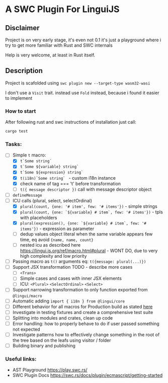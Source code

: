 # A SWC Plugin For LinguiJS

## Disclaimer
Project is on very early stage, it's even not 0.1 it's just 
a playground where i try to get more familiar with Rust and SWC internals

Help is very welcome, at least in Rust itself.

## Description
Project is scafolded using `swc plugin new --target-type wasm32-wasi`

I don't use a `Visit` trait. instead use `Fold` instead, because i found it easier to implement

### How to start
After following rust and swc instructions of installation just call:

```bash
cargo test
```

### Tasks:

- [ ] Simple `t` macro:
  - [x] ``t`Some string` ``
  - [x] ``t`Some ${variable} string` ``
  - [x] ``t`Some ${expression} string` ``
  - [x] ``t(i18n)`Some string` `` - custom i18n instance
  - [x] check name of tag === 't' before transformation
  - [ ] `t({ message descriptor })` call with message descriptor object
- [ ] `defineMessage`
- [ ] ICU calls (plural, select, selectOrdinal)
  - [x] ``plural(count, {one: '# item', few: '# items'})`` - simple strings
  - [x] ``plural(count, {one: `${variable} # item`, few: '# items'})`` - tpls with placeholders
  - [x] ``plural(expression(), {one: `${variable} # item`, few: '# items'})`` - expression as parameter
  - [ ] dedup values object literal when the same variable appears few time, eq avoid `{name, name, count}` 
  - [ ] nested icu as described here https://lingui.js.org/ref/macro.html#plural - WONT DO, due to very high complexity and low priority
- [ ] Passing macro as `t()` arguments eq: `t({message: plural(...)})`
- [ ] Support JSX transformation TODO - describe more cases
  - [ ] `<Trans>`
  - [ ] Simple cases and cases with inner JSX elements
  - [ ] ICU: `<Plural>` `<SelectOrdinal>` `<Select>`
- [ ] Support narrowing transformation to only function exported from `@lingui/macro` 
- [ ] Automatic adding  `import { i18n } from @lingui/core`
- [ ] Different behavior for all macros for Production build as stated [here](https://lingui.js.org/ref/macro.html#plural:~:text=In%20production%20build%2C%20the%20whole%20macro%20is%20replaced) 
- [ ] Investigate in testing fixtures and create a comprehensive test suite
- [ ] Splitting into modules and crates, clean up code
- [ ] Error handling: how to properly behave to do if user passed something not expected
- [ ] Investigate patterns how to effectively change something in the root of the tree based on the leafs using visitor / folder
- [ ] Building binary and publishing

### Useful links:
- AST Playground https://play.swc.rs/
- SWC Plugin Docs https://swc.rs/docs/plugin/ecmascript/getting-started